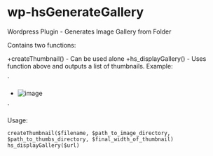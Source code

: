 wp-hsGenerateGallery
====================

Wordpress Plugin - Generates Image Gallery from Folder

Contains two functions:

+createThumbnail() - Can be used alone
+hs_displayGallery() - Uses function above and outputs a list of thumbnails. Example:

`<ul class="hs-generate-gallery">
  <li><img src="image.jpg" alt="image" /></li>
</ul>`


Usage:

`createThumbnail($filename, $path_to_image_directory, $path_to_thumbs_directory, $final_width_of_thumbnail)
hs_displayGallery($url)`
